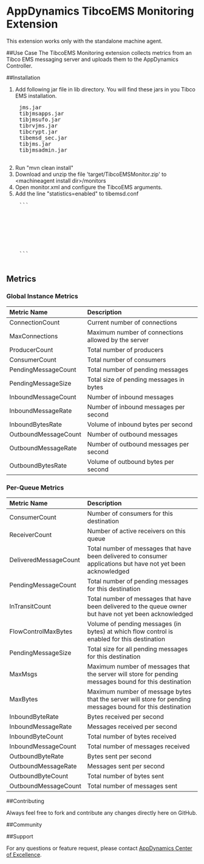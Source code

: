 # AppDynamics TibcoEMS Monitoring Extension

This extension works only with the standalone machine agent.

##Use Case
The TibcoEMS Monitoring extension collects metrics from an Tibco EMS messaging server and uploads them to the AppDynamics Controller. 


##Installation

1. Add following jar file in lib directory. You will find these jars in you Tibco EMS installation.
  <pre>
    jms.jar
    tibjmsapps.jar
    tibjmsufo.jar
    tibrvjms.jar
    tibcrypt.jar
    tibemsd_sec.jar
    tibjms.jar
    tibjmsadmin.jar
  </pre>
2. Run "mvn clean install"
3. Download and unzip the file 'target/TibcoEMSMonitor.zip' to \<machineagent install dir\>/monitors
4. Open monitor.xml and configure the TibcoEMS arguments.
5. Add the line "statistics=enabled" to tibemsd.conf
  <pre>
    ```
     <argument name="hostname" is-required="true" default-value="localhost"/> 
     <argument name="port" is-required="true" default-value="7222"/>
     <argument name="userid" is-required="true" default-value="admin"/>
     <argument name="password" is-required="true" default-value=""/>
     <argument name="showTempQueues" is-required="false" default-value="FALSE"/>
     <argument name="showSysQueues" is-required="false" default-value="TRUE"/>
     <argument name="emsservername" is-required="false" default-value="EMS-SERVER"/>
    ```
  </pre>

## Metrics

### Global Instance Metrics

| Metric Name          | Description                                                           |
| :------------------- | :-------------------------------------------------------------------- |
| ConnectionCount      | Current number of connections                                         |
| MaxConnections       | Maximum number of connections allowed by the server                   |
| ProducerCount        | Total number of producers                                             |
| ConsumerCount        | Total number of consumers                                             |
| PendingMessageCount  | Total number of pending messages                                      |
| PendingMessageSize   | Total size of pending messages in bytes                               |
| InboundMessageCount  | Number of inbound messages                                            |
| InboundMessageRate   | Number of inbound messages per second                                 |
| InboundBytesRate     | Volume of inbound bytes per second                                    |
| OutboundMessageCount | Number of outbound messages                                           |
| OutboundMessageRate  | Number of outbound messages per second                                |
| OutboundBytesRate    | Volume of outbound bytes per second                                   |


### Per-Queue Metrics

| Metric Name           | Description |
| :-------------------- | :---------- |
| ConsumerCount         | Number of consumers for this destination |
| ReceiverCount         | Number of active receivers on this queue |
| DeliveredMessageCount | Total number of messages that have been delivered to consumer applications but have not yet been acknowledged |
| PendingMessageCount   | Total number of pending messages for this destination |
| InTransitCount        | Total number of messages that have been delivered to the queue owner but have not yet been acknowledged |
| FlowControlMaxBytes   | Volume of pending messages (in bytes) at which flow control is enabled for this destination |
| PendingMessageSize    | Total size for all pending messages for this destination |
| MaxMsgs               | Maximum number of messages that the server will store for pending messages bound for this destination |
| MaxBytes              | Maximum number of message bytes that the server will store for pending messages bound for this destination |
| InboundByteRate       | Bytes received per second |
| InboundMessageRate    | Messages received per second |
| InboundByteCount      | Total number of bytes received |
| InboundMessageCount   | Total number of messages received |
| OutboundByteRate      | Bytes sent per second |
| OutboundMessageRate   | Messages sent per second |
| OutboundByteCount     | Total number of bytes sent |
| OutboundMessageCount  | Total number of messages sent |


##Contributing

Always feel free to fork and contribute any changes directly here on GitHub.

##Community

##Support

For any questions or feature request, please contact [AppDynamics Center of Excellence](mailto:ace-request@appdynamics.com).


